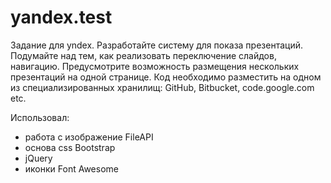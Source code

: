 yandex.test
===========

Задание для yndex.
Разработайте систему для показа презентаций. Подумайте над тем, как реализовать переключение слайдов, навигацию. Предусмотрите возможность размещения нескольких презентаций на одной странице. Код необходимо разместить на одном из специализированных хранилищ: GitHub, Bitbucket, code.google.com etc.

Использовал:
- работа с изображение FileAPI
- основа css Bootstrap
- jQuery
- иконки Font Awesome
